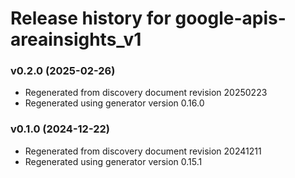 # Release history for google-apis-areainsights_v1

### v0.2.0 (2025-02-26)

* Regenerated from discovery document revision 20250223
* Regenerated using generator version 0.16.0

### v0.1.0 (2024-12-22)

* Regenerated from discovery document revision 20241211
* Regenerated using generator version 0.15.1


